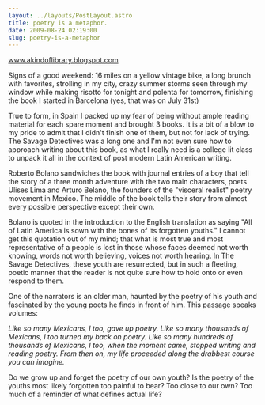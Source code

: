 ```yaml
---
layout: ../layouts/PostLayout.astro
title: poetry is a metaphor.
date: 2009-08-24 02:19:00
slug: poetry-is-a-metaphor
---
```


www.akindoflibrary.blogspot.com  
  
Signs of a good weekend: 16 miles on a yellow vintage bike, a long brunch with favorites, strolling in my city, crazy summer storms seen through my window while making risotto for tonight and polenta for tomorrow, finishing the book I started in Barcelona (yes, that was on July 31st)  
  
True to form, in Spain I packed up my fear of being without ample reading material for each spare moment and brought 3 books. It is a bit of a blow to my pride to admit that I didn't finish one of them, but not for lack of trying. The Savage Detectives was a long one and I'm not even sure how to approach writing about this book, as what I really need is a college lit class to unpack it all in the context of post modern Latin American writing.  
  
Roberto Bolano sandwiches the book with journal entries of a boy that tell the story of a three month adventure with the two main characters, poets Ulises Lima and Arturo Belano, the founders of the "visceral realist" poetry movement in Mexico. The middle of the book tells their story from almost every possible perspective except their own.  
  
Bolano is quoted in the introduction to the English translation as saying "All of Latin America is sown with the bones of its forgotten youths." I cannot get this quotation out of my mind; that what is most true and most representative of a people is lost in those whose faces deemed not worth knowing, words not worth believing, voices not worth hearing. In The Savage Detectives, these youth are resurrected, but in such a fleeting, poetic manner that the reader is not quite sure how to hold onto or even respond to them.  
  
One of the narrators is an older man, haunted by the poetry of his youth and fascinated by the young poets he finds in front of him. This passage speaks volumes:  
  
_Like so many Mexicans, I too, gave up poetry. Like so many thousands of Mexicans, I too turned my back on poetry. Like so many hundreds of thousands of Mexicans, I too, when the moment came, stopped writing and reading poetry. From then on, my life proceeded along the drabbest course you can imagine._  
  
Do we grow up and forget the poetry of our own youth? Is the poetry of the youths most likely forgotten too painful to bear? Too close to our own? Too much of a reminder of what defines actual life?